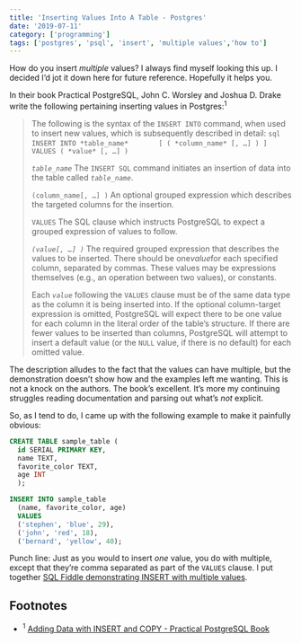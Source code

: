 ```yaml
---
title: 'Inserting Values Into A Table - Postgres'
date: '2019-07-11'
category: ['programming']
tags: ['postgres', 'psql', 'insert', 'multiple values','how to']
---
```

How do you insert _multiple_ values? I always find myself looking this up. I decided I’d jot it down here for future reference. Hopefully it helps you.

In their book Practical PostgreSQL, John C. Worsley and Joshua D. Drake write the following pertaining inserting values in Postgres:<sup>1</sup>

> The following is the syntax of the `INSERT INTO` command, when used to insert new values, which is subsequently described in detail:
> `sql`
> `INSERT INTO *table_name*`
> `       [ ( *column_name* [, …] ) ]`
> `       VALUES ( *value* [, …] )`
>
>  *`table_name`*
> The `INSERT SQL` command initiates an insertion of data into the table called *`table_name`*.
>
> `(column_name[, …] )`
> An optional grouped expression which describes the targeted columns for the insertion.
>
> `VALUES`
> The SQL clause which instructs PostgreSQL to expect a grouped expression of values to follow.
>
> *`(value[, …] )`*
> The required grouped expression that describes the values to be inserted. There should be one*value*for each specified column, separated by commas. These values may be expressions themselves (e.g., an operation between two values), or constants.
>
> Each *`value`* following the `VALUES` clause must be of the same data type as the column it is being inserted into. If the optional column-target expression is omitted, PostgreSQL will expect there to be one value for each column in the literal order of the table’s structure. If there are fewer values to be inserted than columns, PostgreSQL will attempt to insert a default value (or the `NULL` value, if there is no default) for each omitted value.

The description alludes to the fact that the values can have multiple, but the demonstration doesn’t show how and the examples left me wanting. This is not a knock on the authors. The book’s excellent. It’s more my continuing struggles reading documentation and parsing out what’s _not_ explicit.

So, as I tend to do, I came up with the following example to make it painfully obvious:
```sql
CREATE TABLE sample_table (
  id SERIAL PRIMARY KEY,
  name TEXT,
  favorite_color TEXT,
  age INT
  );

INSERT INTO sample_table
  (name, favorite_color, age)
  VALUES
  ('stephen', 'blue', 29),
  ('john', 'red', 18),
  ('bernard', 'yellow', 40);
```

Punch line: Just as you would to insert _one_ value, you do with multiple, except that they’re comma separated as part of the `VALUES` clause. I put together [SQL Fiddle demonstrating INSERT with multiple values](http://sqlfiddle.com/#!17/c5796/1).

## Footnotes
* <sup>1</sup> [Adding Data with INSERT and COPY - Practical PostgreSQL Book](https://www.oreilly.com/library/view/practical-postgresql/9781449309770/ch04s03.html)

